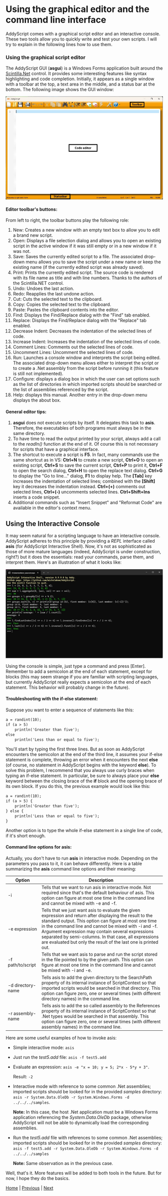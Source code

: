 # Using the graphical editor and the command line interface

AddyScript comes with a graphical script editor and an interactive console. These two tools allow you to quickly write and test your own scripts. I will try to explain in the following lines how to use them.

### Using the graphical script editor

The AddyScript GUI (**asgui**) is a Windows Forms application built around the [Scintilla.Net](https://github.com/desjarlais/Scintilla.NET) control. It provides some interesting features like syntax highlighting and code completion. Initially, it appears as a single window with a toolbar at the top, a text area in the middle, and a status bar at the bottom. The following image shows the GUI window:

![asgui](asgui.jpg)

#### Editor toolbar's buttons:

From left to right, the toolbar buttons play the following role:

1. New: Creates a new window with an empty text box to allow you to edit a brand new script.
2. Open: Displays a file selection dialog and allows you to open an existing script in the active window if it was still empty or in a new window if it was not.
3. Save: Saves the currently edited script to a file. The associated drop-down menu allows you to save the script under a new name or keep the existing name (if the currently edited script was already saved).
4. Print: Prints the currently edited script. The source code is rendered with its file name as title and with line numbers. Thanks to the authors of the Scintilla.NET control.
5. Undo: Undoes the last action.
6. Redo: Reapplies the last undone action.
7. Cut: Cuts the selected text to the clipboard.
8. Copy: Copies the selected text to the clipboard.
9. Paste: Pastes the clipboard contents into the editor.
10. Find: Displays the Find/Replace dialog with the "Find" tab enabled.
11. Replace: Displays the Find/Replace dialog with the "Replace" tab enabled.
12. Decrease Indent: Decreases the indentation of the selected lines of code.
13. Increase Indent: Increases the indentation of the selected lines of code.
14. Comment Lines: Comments out the selected lines of code.
15. Uncomment Lines: Uncomment the selected lines of code.
16. Run: Launches a console window and interprets the script being edited. The associated drop-down menu allows either to interpret the script or to create a .Net assembly from the script before running it (this feature is still not implemented).
17. Configure: displays a dialog box in which the user can set options such as the list of directories in which imported scripts should be searched or the list of assemblies referenced by the script.
18. Help: displays this manual. Another entry in the drop-down menu displays the about box.

#### General editor tips:

1. **asgui** does not execute scripts by itself. It delegates this task to **asis**. Therefore, the executables of both programs must always be in the same directory.
2. To have time to read the output printed by your script, always add a call to the _readln()_ function at the end of it. Of course this is not necessary for scripts that have a graphical interface.
3. The shortcut to execute a script is **F5**. In fact, many commands use the same shortcut as in VS: **Ctrl+N** to create a new script, **Ctrl+O** to open an existing script, **Ctrl+S** to save the current script, **Ctrl+P** to print it, **Ctrl+F** to open the search dialog, **Ctrl+H** to open the replace text dialog. **Ctrl+G** to display the "Go to line..." dialog, **F1** to display help. The **[Tab]** key increases the indentation of selected lines; combined with the **[Shift]** key it decreases the indentation instead. **Ctrl+(+)** comments out selected lines, **Ctrl+(-)** uncomments selected lines. **Ctrl+Shift+Ins** inserts a code snippet.
4. Additional commands such as "Insert Snippet" and "Reformat Code" are available in the editor's context menu.

## Using the Interactive Console

It may seem natural for a scripting language to have an interactive console. AddyScript adheres to this principle by providing a _REPL_ interface called **asis** (for AddyScript Interactive Shell). Now, it's not as sophisticated as those of more mature languages ​​(indeed, AddyScript is under construction, right?) but it does the essentials: read your commands, parse them, and interpret them. Here's an illustration of what it looks like:

![asis](asis.jpg)

Using the console is simple, just type a command and press [Enter]. Remember to add a semicolon at the end of each statement, except for blocks (this may seem strange if you are familiar with scripting languages, but currently AddyScript really expects a semicolon at the end of each statement. This behavior will probably change in the future).

#### Troubleshooting with the if-else statement:

Suppose you want to enter a sequence of statements like this:

```JS
a = randint(10);
if (a > 5)
    println('Greater than five');
else
    println('Less than or equal to five');
```

You'll start by typing the first three lines. But as soon as AddyScript encounters the semicolon at the end of the third line, it assumes your if-else statement is complete, throwing an error when it encounters the next **else** (of course, no statement in AddyScript begins with the keyword **else**). To solve this problem, I recommend that you always use curly braces when typing an if-else statement. In particular, be sure to always place your **else** keyword between the closing brace of the **if** block and the opening brace of its own block. If you do this, the previous example would look like this:

```JS
a = randint(10);
if (a > 5) {
    println('Greater than five');
} else {
    println('Less than or equal to five');
}
```
Another option is to type the whole if-else statement in a single line of code, if it's short enough.

#### Command line options for asis:

Actually, you don't have to run **asis** in interactive mode. Depending on the parameters you pass to it, it can behave differently. Here is a table summarizing the **asis** command line options and their meaning:

|Option|Description|
|------|-----------|
|-i|Tells that we want to run asis in interactive mode. Not required since that's the default behaviour of asis. This option can figure at most one time in the command line and cannot be mixed with -e and -f.|
|-e expression|Tells that we just want asis to evaluate the given expression and return after displaying the result to the standard output. This option can figure at most one time in the command line and cannot be mixed with -i and -f. Argument expression may contain several expressions separated by semi-columns. In that case, all expressions are evaluated but only the result of the last one is printed out.|
|-f path/to/script|Tells that we want asis to parse and run the script stored in the file pointed to by the given path. This option can figure at most one time in the command line and cannot be mixed with -i and -e.|
|-d directory-name|Tells asis to add the given directory to the SearchPath property of its internal instance of ScriptContext so that imported scripts would be searched in that directory. This option can figure zero, one or several times (with different directory names) in the command line.|
|-r assembly-name|Tells asis to add the so called assembly to the References property of its internal instance of ScriptContext so that .Net types would be searched in that assembly. This option can figure zero, one or several times (with different assembly names) in the command line.|

Here are some useful examples of how to invoke asis:

* Simple interactive mode: `asis`
* Just run the _test5.add_ file: `asis -f test5.add`
* Evaluate an expression: `asis -e "x = 10; y = 5; 2*x - 5*y + 3"`.

    Result: `-2`

* Interactive mode with reference to some common .Net assemblies; imported scripts should be looked for in the provided _samples_ directory: `asis -r System.Data.OleDb -r System.Windows.Forms -d ../../../samples`.

    **Note:** In this case, the host .Net application must be a Windows Forms application referencing the _System.Data.OleDb_ package, otherwise AddyScript will not be able to dynamically load the corresponding assemblies.

* Run the _test5.add_ file with references to some common .Net assemblies; imported scripts should be looked for in the provided _samples_ directory: `asis -f test5.add -r System.Data.OleDb -r System.Windows.Forms -d ../../../samples`

    **Note:** Same observation as in the previous case.

Well, that's it. More features will be added to both tools in the future. But for now, I hope they do the basics.

[Home](README.md) | [Previous](scriptengine.md) | [Next](anatomy.md)